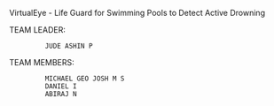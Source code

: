 VirtualEye - Life Guard for Swimming Pools to Detect Active Drowning

TEAM LEADER:

             JUDE ASHIN P
TEAM MEMBERS:

             MICHAEL GEO JOSH M S
             DANIEL I
             ABIRAJ N
         
